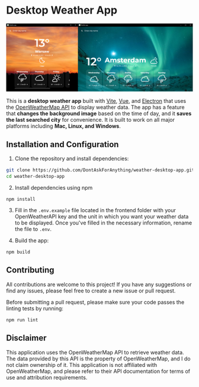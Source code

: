# Desktop Weather App
<img src=".github/images/baner.png" alt="Showcase" />

This is a **desktop weather app** built with [Vite](https://vitejs.dev/), [Vue](https://vuejs.org/), and [Electron](https://www.electronjs.org/) that uses the [OpenWeatherMap API](https://openweathermap.org/api) to display weather data. The app has a feature that **changes the background image** based on the time of day, and it **saves the last searched city** for convenience. It is built to work on all major platforms including **Mac, Linux, and Windows**.


## Installation and Configuration

1. Clone the repository and install dependencies:
```bash
git clone https://github.com/DontAskForAnything/weather-desktop-app.git
cd weather-desktop-app
```
2. Install dependencies using npm
```bask
npm install
```
3. Fill in the `.env.example` file located in the frontend folder with your OpenWeatherAPI key and the unit in which you want your weather data to be displayed. Once you've filled in the necessary information, rename the file to `.env`.

4. Build the app:

```bask
npm build
```


## Contributing

All contributions are welcome to this project! If you have any suggestions or find any issues, please feel free to create a new issue or pull request.

Before submitting a pull request, please make sure your code passes the linting tests by running:

```
npm run lint
```
## Disclaimer

This application uses the OpenWeatherMap API to retrieve weather data. The data provided by this API is the property of OpenWeatherMap, and I do not claim ownership of it. This application is not affiliated with OpenWeatherMap, and please refer to their API documentation for terms of use and attribution requirements.
